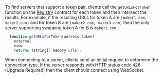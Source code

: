 To find servers that support a token pair, clients call the `getURLsForToken` function on the [Registry](https://docs.airswap.io/contract-deployments) contract for each token and then intersect the results. For example, if the resulting URLs for token A are `[maker1.com, maker2.com]` and for token B are `[maker2.com, maker3.com]` then the only server supporting swapping token A for B is `maker2.com`.

```JavaScript
  function getURLsForToken(address token)
    external
    view
    returns (string[] memory urls);
```

When connecting to a server, clients send an initial request to determine the connection type. If the server responds with HTTP status code 426 (Upgrade Required) then the client should connect using WebSocket.
